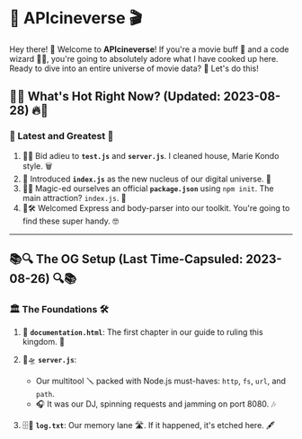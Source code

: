 # 🌟 APIcineverse 🎬

Hey there! 👋 Welcome to **APIcineverse**! If you're a movie buff 🍿 and a code wizard 🧙‍♂️, you're going to absolutely adore what I have cooked up here. Ready to dive into an entire universe of movie data? 🌌 Let's do this!

## 🌟🔥 What's Hot Right Now? (Updated: 2023-08-28) 🔥🌟

### 🚀 Latest and Greatest 🎉

1. 👋💨 Bid adieu to **`test.js`** and **`server.js`**. I cleaned house, Marie Kondo style. 🗑️
2. 🎯 Introduced **`index.js`** as the new nucleus of our digital universe. 🌌
3. 📜🎩 Magic-ed ourselves an official **`package.json`** using `npm init`. The main attraction? `index.js`. 🌟
4. 🔧🛠 Welcomed Express and body-parser into our toolkit. You're going to find these super handy. 🤓

---

## 📚🔍 The OG Setup (Last Time-Capsuled: 2023-08-26) 🔍📚

### 🏛 The Foundations 🛠

1. 📘 **`documentation.html`**: The first chapter in our guide to ruling this kingdom. 🏰
  
2. 🚀🛸 **`server.js`**:
    - Our multitool 🪛 packed with Node.js must-haves: `http`, `fs`, `url`, and `path`.
    - 🎧 It was our DJ, spinning requests and jamming on port 8080. 🎶

3. 🗄📝 **`log.txt`**: Our memory lane 🛣. If it happened, it's etched here. 🖋
